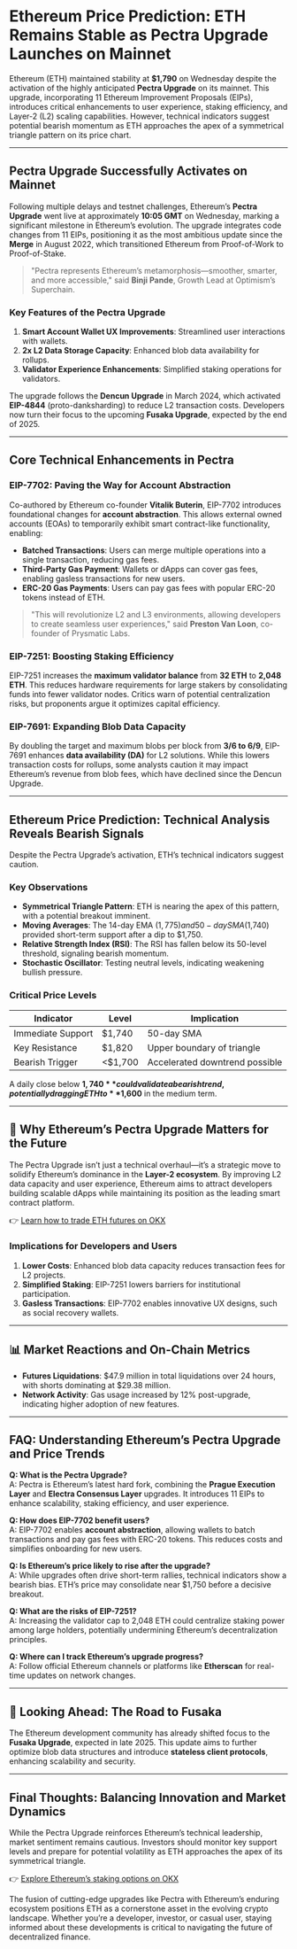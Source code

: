 # Ethereum Price Prediction: ETH Remains Stable as Pectra Upgrade Launches on Mainnet  

Ethereum (ETH) maintained stability at **$1,790** on Wednesday despite the activation of the highly anticipated **Pectra Upgrade** on its mainnet. This upgrade, incorporating 11 Ethereum Improvement Proposals (EIPs), introduces critical enhancements to user experience, staking efficiency, and Layer-2 (L2) scaling capabilities. However, technical indicators suggest potential bearish momentum as ETH approaches the apex of a symmetrical triangle pattern on its price chart.  

---

## Pectra Upgrade Successfully Activates on Mainnet  

Following multiple delays and testnet challenges, Ethereum’s **Pectra Upgrade** went live at approximately **10:05 GMT** on Wednesday, marking a significant milestone in Ethereum’s evolution. The upgrade integrates code changes from 11 EIPs, positioning it as the most ambitious update since the **Merge** in August 2022, which transitioned Ethereum from Proof-of-Work to Proof-of-Stake.  

> "Pectra represents Ethereum’s metamorphosis—smoother, smarter, and more accessible," said **Binji Pande**, Growth Lead at Optimism’s Superchain.  

### Key Features of the Pectra Upgrade  
1. **Smart Account Wallet UX Improvements**: Streamlined user interactions with wallets.  
2. **2x L2 Data Storage Capacity**: Enhanced blob data availability for rollups.  
3. **Validator Experience Enhancements**: Simplified staking operations for validators.  

The upgrade follows the **Dencun Upgrade** in March 2024, which activated **EIP-4844** (proto-danksharding) to reduce L2 transaction costs. Developers now turn their focus to the upcoming **Fusaka Upgrade**, expected by the end of 2025.  

---

## Core Technical Enhancements in Pectra  

### **EIP-7702: Paving the Way for Account Abstraction**  
Co-authored by Ethereum co-founder **Vitalik Buterin**, EIP-7702 introduces foundational changes for **account abstraction**. This allows external owned accounts (EOAs) to temporarily exhibit smart contract-like functionality, enabling:  
- **Batched Transactions**: Users can merge multiple operations into a single transaction, reducing gas fees.  
- **Third-Party Gas Payment**: Wallets or dApps can cover gas fees, enabling gasless transactions for new users.  
- **ERC-20 Gas Payments**: Users can pay gas fees with popular ERC-20 tokens instead of ETH.  

> "This will revolutionize L2 and L3 environments, allowing developers to create seamless user experiences," said **Preston Van Loon**, co-founder of Prysmatic Labs.  

### **EIP-7251: Boosting Staking Efficiency**  
EIP-7251 increases the **maximum validator balance** from **32 ETH** to **2,048 ETH**. This reduces hardware requirements for large stakers by consolidating funds into fewer validator nodes. Critics warn of potential centralization risks, but proponents argue it optimizes capital efficiency.  

### **EIP-7691: Expanding Blob Data Capacity**  
By doubling the target and maximum blobs per block from **3/6 to 6/9**, EIP-7691 enhances **data availability (DA)** for L2 solutions. While this lowers transaction costs for rollups, some analysts caution it may impact Ethereum’s revenue from blob fees, which have declined since the Dencun Upgrade.  

---

## Ethereum Price Prediction: Technical Analysis Reveals Bearish Signals  

Despite the Pectra Upgrade’s activation, ETH’s technical indicators suggest caution.  

### **Key Observations**  
- **Symmetrical Triangle Pattern**: ETH is nearing the apex of this pattern, with a potential breakout imminent.  
- **Moving Averages**: The 14-day EMA ($1,775) and 50-day SMA ($1,740) provided short-term support after a dip to $1,750.  
- **Relative Strength Index (RSI)**: The RSI has fallen below its 50-level threshold, signaling bearish momentum.  
- **Stochastic Oscillator**: Testing neutral levels, indicating weakening bullish pressure.  

### **Critical Price Levels**  
| Indicator         | Level       | Implication                     |  
|--------------------|-------------|---------------------------------|  
| Immediate Support  | $1,740      | 50-day SMA                      |  
| Key Resistance     | $1,820      | Upper boundary of triangle      |  
| Bearish Trigger    | <$1,700     | Accelerated downtrend possible  |  

A daily close below **$1,740** could validate a bearish trend, potentially dragging ETH to **$1,600** in the medium term.  

---

## 🌟 Why Ethereum’s Pectra Upgrade Matters for the Future  

The Pectra Upgrade isn’t just a technical overhaul—it’s a strategic move to solidify Ethereum’s dominance in the **Layer-2 ecosystem**. By improving L2 data capacity and user experience, Ethereum aims to attract developers building scalable dApps while maintaining its position as the leading smart contract platform.  

👉 [Learn how to trade ETH futures on OKX](https://bit.ly/okx-bonus)  

### **Implications for Developers and Users**  
1. **Lower Costs**: Enhanced blob data capacity reduces transaction fees for L2 projects.  
2. **Simplified Staking**: EIP-7251 lowers barriers for institutional participation.  
3. **Gasless Transactions**: EIP-7702 enables innovative UX designs, such as social recovery wallets.  

---

## 📊 Market Reactions and On-Chain Metrics  

- **Futures Liquidations**: $47.9 million in total liquidations over 24 hours, with shorts dominating at $29.38 million.  
- **Network Activity**: Gas usage increased by 12% post-upgrade, indicating higher adoption of new features.  

---

## FAQ: Understanding Ethereum’s Pectra Upgrade and Price Trends  

**Q: What is the Pectra Upgrade?**  
A: Pectra is Ethereum’s latest hard fork, combining the **Prague Execution Layer** and **Electra Consensus Layer** upgrades. It introduces 11 EIPs to enhance scalability, staking efficiency, and user experience.  

**Q: How does EIP-7702 benefit users?**  
A: EIP-7702 enables **account abstraction**, allowing wallets to batch transactions and pay gas fees with ERC-20 tokens. This reduces costs and simplifies onboarding for new users.  

**Q: Is Ethereum’s price likely to rise after the upgrade?**  
A: While upgrades often drive short-term rallies, technical indicators show a bearish bias. ETH’s price may consolidate near $1,750 before a decisive breakout.  

**Q: What are the risks of EIP-7251?**  
A: Increasing the validator cap to 2,048 ETH could centralize staking power among large holders, potentially undermining Ethereum’s decentralization principles.  

**Q: Where can I track Ethereum’s upgrade progress?**  
A: Follow official Ethereum channels or platforms like **Etherscan** for real-time updates on network changes.  

---

## 🚀 Looking Ahead: The Road to Fusaka  

The Ethereum development community has already shifted focus to the **Fusaka Upgrade**, expected in late 2025. This update aims to further optimize blob data structures and introduce **stateless client protocols**, enhancing scalability and security.  

---

## Final Thoughts: Balancing Innovation and Market Dynamics  

While the Pectra Upgrade reinforces Ethereum’s technical leadership, market sentiment remains cautious. Investors should monitor key support levels and prepare for potential volatility as ETH approaches the apex of its symmetrical triangle.  

👉 [Explore Ethereum’s staking options on OKX](https://bit.ly/okx-bonus)  

The fusion of cutting-edge upgrades like Pectra with Ethereum’s enduring ecosystem positions ETH as a cornerstone asset in the evolving crypto landscape. Whether you’re a developer, investor, or casual user, staying informed about these developments is critical to navigating the future of decentralized finance.